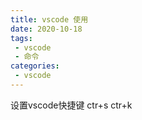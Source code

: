```yaml
---
title: vscode 使用
date: 2020-10-18
tags:
 - vscode
 - 命令
categories:
 - vscode
---
```

设置vscode快捷键 ctr+s ctr+k